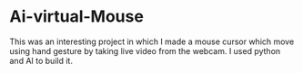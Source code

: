 # Ai-virtual-Mouse
This was an interesting project in which I made a mouse cursor which move using hand gesture by taking live video from the webcam. I used python and AI to build it. 
